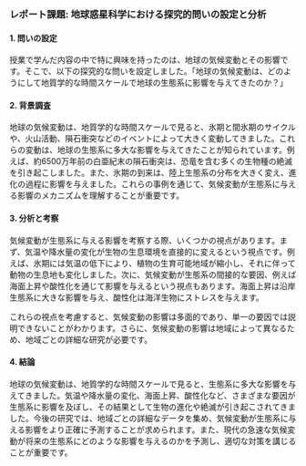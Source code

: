 ### レポート課題: 地球惑星科学における探究的問いの設定と分析

#### 1. 問いの設定

授業で学んだ内容の中で特に興味を持ったのは、地球の気候変動とその影響です。そこで、以下の探究的な問いを設定しました。「地球の気候変動は、どのようにして地質学的な時間スケールで地球の生態系に影響を与えてきたのか？」

#### 2. 背景調査

地球の気候変動は、地質学的な時間スケールで見ると、氷期と間氷期のサイクルや、火山活動、隕石衝突などのイベントによって大きく変動してきました。これらの変動は、地球の生態系に多大な影響を与えてきたことが知られています。例えば、約6500万年前の白亜紀末の隕石衝突は、恐竜を含む多くの生物種の絶滅を引き起こしました。また、氷期の到来は、陸上生態系の分布を大きく変え、進化の過程に影響を与えました。これらの事例を通じて、気候変動が生態系に与える影響のメカニズムを理解することが重要です。

#### 3. 分析と考察

気候変動が生態系に与える影響を考察する際、いくつかの視点があります。まず、気温や降水量の変化が生物の生息環境を直接的に変えるという視点です。例えば、氷期には気温の低下により、植物の生育可能地域が縮小し、それに伴って動物の生息地も変化しました。次に、気候変動が生態系の間接的な要因、例えば海面上昇や酸性化を通じて影響を与えるという視点もあります。海面上昇は沿岸生態系に大きな影響を与え、酸性化は海洋生物にストレスを与えます。

これらの視点を考慮すると、気候変動の影響は多面的であり、単一の要因では説明できないことがわかります。さらに、気候変動の影響は地域によって異なるため、地域ごとの詳細な研究が必要です。

#### 4. 結論

地球の気候変動は、地質学的な時間スケールで見ると、生態系に多大な影響を与えてきました。気温や降水量の変化、海面上昇、酸性化など、さまざまな要因が生態系に影響を及ぼし、その結果として生物の進化や絶滅が引き起こされてきました。今後の研究では、地域ごとの詳細なデータを集め、気候変動が生態系に与える影響をより正確に予測することが求められます。また、現代の急速な気候変動が将来の生態系にどのような影響を与えるのかを予測し、適切な対策を講じることが重要です。